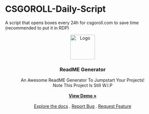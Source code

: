 # CSGOROLL-Daily-Script
A script that opens boxes every 24h for csgoroll.com to save time (recommended to put it in RDP)
<br/>
<p align="center">
  <a href="https://github.com/ShaanCoding/ReadME-Generator">
    <img src="https://pbs.twimg.com/profile_images/1610084878720049154/n0j4nld9_400x400.png" alt="Logo" width="80" height="80">
  </a>

  <h3 align="center">ReadME Generator</h3>

  <p align="center">
    An Awesome ReadME Generator To Jumpstart Your Projects!
    <br/>
    Note This Project Is Still W.I.P
    <br/>
    <br/>
    <a href="https://readme.shaankhan.dev"><strong>View Demo »</strong></a>
    <br/>
    <br/>
    <a href="https://github.com/ShaanCoding/ReadME-Generator">Explore the docs</a>
    .
    <a href="https://github.com/ShaanCoding/ReadME-Generator/issues">Report Bug</a>
    .
    <a href="https://github.com/ShaanCoding/ReadME-Generator/issues">Request Feature</a>
  </p>
</p>
